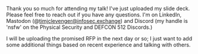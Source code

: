 Thank you so much for attending my talk!  I've just uploaded my slide deck.  Please feel free to reach out if you have any questions.  I'm on LinkedIn, Mastodon (@timjclevenger@infosec.exchange) and Discord (my handle is 'nsfw' on the Physical Security and DEFCON 512 Discords.)

I will be uploading the promised RFP in the next day or so; I just want to add some additional things based on recent experience and talking with others.
